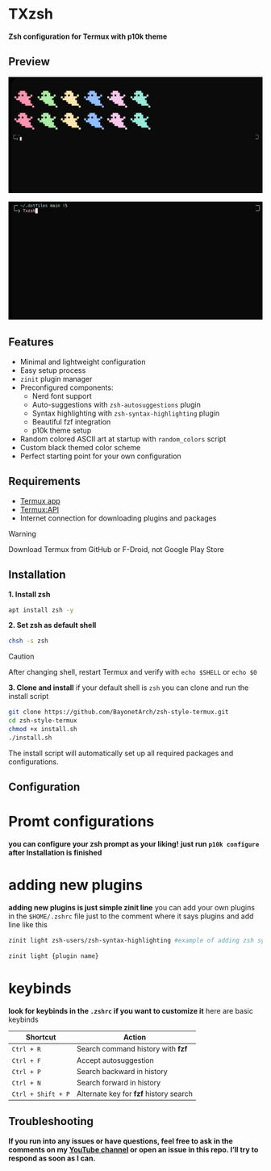 
# TXzsh

**Zsh configuration for Termux with p10k theme**

## Preview

![initial_look](./logo1.jpg)

![completion](./logo2.jpg)

## Features

- Minimal and lightweight configuration
- Easy setup process
- `zinit` plugin manager
- Preconfigured components:
    - Nerd font support
    - Auto-suggestions with `zsh-autosuggestions` plugin
    - Syntax highlighting with `zsh-syntax-highlighting` plugin
    - Beautiful fzf integration
    - p10k theme setup
- Random colored ASCII art at startup with `random_colors` script
- Custom black themed color scheme
- Perfect starting point for your own configuration

## Requirements

- [Termux app](https://github.com/termux/termux-app/releases/)
- [Termux:API](https://github.com/termux/termux-api/releases)
- Internet connection for downloading plugins and packages

> [!WARNING]  
> Download Termux from GitHub or F-Droid, not Google Play Store

## Installation

**1. Install zsh**
```bash
apt install zsh -y
```

**2. Set zsh as default shell**
```bash
chsh -s zsh
```

> [!CAUTION]  
> After changing shell, restart Termux and verify with `echo $SHELL` or `echo $0`

**3. Clone and install**
if your default shell is `zsh` you can clone and run the install script 
```bash
git clone https://github.com/BayonetArch/zsh-style-termux.git
cd zsh-style-termux
chmod +x install.sh
./install.sh
```

The install script will automatically set up all required packages and configurations.

## Configuration


# Promt  configurations
**you can configure your zsh prompt as your liking!**
**just run `p10k configure` after Installation is finished**

# adding new plugins
**adding new plugins is just simple zinit line**
you can add your own plugins in the `$HOME/.zshrc` file
just to the comment where it says plugins and add line like this
```bash
zinit light zsh-users/zsh-syntax-highlighting #example of adding zsh syntax highlighting
```


```bash
zinit light {plugin name} 
```
# keybinds
**look for keybinds in the `.zshrc` if you want to customize it**
here are basic keybinds

| Shortcut       | Action                                |
|----------------|----------------------------------------|
| `Ctrl + R`     | Search command history with **fzf**    |
| `Ctrl + F`     | Accept autosuggestion                  |
| `Ctrl + P`     | Search backward in history             |
| `Ctrl + N`     | Search forward in history              |
| `Ctrl + Shift + P` | Alternate key for **fzf** history search |

## Troubleshooting

**If you run into any issues or have questions, feel free to ask in the comments on my [YouTube channel](https://www.youtube.com/@Bayonet7) or open an issue in this repo. I’ll try to respond as soon as I can.**


